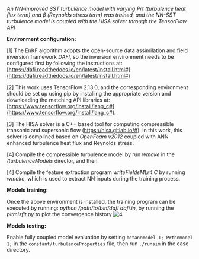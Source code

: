 *An NN-improved SST turbulence model with varying Prt (turbulence heat flux term) and β (Reynolds stress term) was trained, and the NN-SST turbulence model is coupled with the HISA solver through the TensorFlow API*

**Environment configuration:**

[1] The EnKF algorithm adopts the open-source data assimilation and field inversion framework *DAFI*, so the inversion environment needs to be configured first by following the instructions at:
[https://dafi.readthedocs.io/en/latest/install.html#](https://dafi.readthedocs.io/en/latest/install.html#)

[2] This work uses TensorFlow 2.13.0, and the corresponding environment should be set up using pip by installing the appropriate version and downloading the matching API libraries at: [https://www.tensorflow.org/install/lang_c#](https://www.tensorflow.org/install/lang_c#).

[3] The HISA solver is a C++ based tool for computing compressible transonic and supersonic flow (https://hisa.gitlab.io/#). In this work, this solver is complined based on *OpenFoam v2012* coupled with ANN enhanced turbulence heat flux and Reynolds stress.

[4] Compile the compressible turbulence model by run *wmake* in the */turbulenceModels* director, and then  

[4] Compile the feature extraction program *writeFieldsMLr4.C* by running *wmake*, which is used to extract NN inputs during the training process.

**Models training:**

Once the above environment is installed, the training program can be executed by running: *python /path/to/bin/dafi dafi.in*, by running the *pltmisfit.py* to plot the convergence history
![4](https://github.com/user-attachments/assets/4b22863d-aa48-484c-91a7-9f45cfab5ddb)

**Models testing:**

Enable fully coupled model evaluation by setting `betannmodel 1; Prtnnmodel 1;` in the `constant/turbulenceProperties` file, then run `./runsim` in the case directory.



